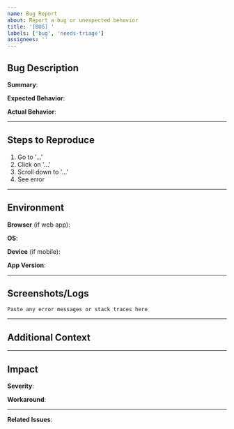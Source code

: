 ```yaml
---
name: Bug Report
about: Report a bug or unexpected behavior
title: '[BUG] '
labels: ['bug', 'needs-triage']
assignees: ''
---
```


## Bug Description

**Summary**:
<!-- Brief description of the bug -->

**Expected Behavior**:
<!-- What should happen? -->

**Actual Behavior**:
<!-- What actually happens? -->

---

## Steps to Reproduce

1. Go to '...'
2. Click on '...'
3. Scroll down to '...'
4. See error

---

## Environment

**Browser** (if web app):
<!-- Chrome 120, Firefox 115, Safari 17, etc. -->

**OS**:
<!-- Windows 11, macOS 14, Ubuntu 22.04, iOS 17, Android 14, etc. -->

**Device** (if mobile):
<!-- iPhone 15, Samsung Galaxy S23, etc. -->

**App Version**:
<!-- v1.2.3, commit hash, or "latest" -->

---

## Screenshots/Logs

<!-- Add screenshots, error messages, or console logs if applicable -->

```
Paste any error messages or stack traces here
```

---

## Additional Context

<!-- Any other relevant information -->

---

## Impact

**Severity**:
<!-- Critical (app unusable), High (major feature broken), Medium (minor feature broken), Low (cosmetic) -->

**Workaround**:
<!-- Is there a temporary workaround? -->

---

**Related Issues**: <!-- Link related issues -->
